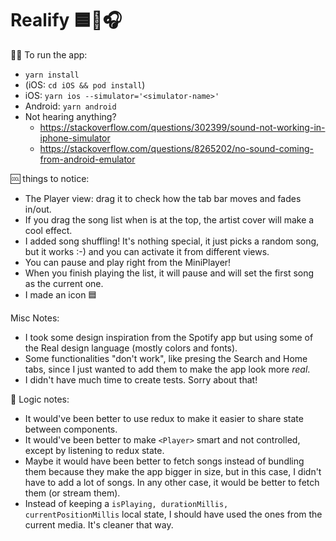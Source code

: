 # Realify 🟦🧘🎧

🧑‍💻 To run the app:

- `yarn install`
- (iOS: `cd iOS && pod install`)
- iOS: `yarn ios --simulator='<simulator-name>'`
- Android: `yarn android`
- Not hearing anything?
  - https://stackoverflow.com/questions/302399/sound-not-working-in-iphone-simulator
  - https://stackoverflow.com/questions/8265202/no-sound-coming-from-android-emulator

🆒 things to notice:

- The Player view: drag it to check how the tab bar moves and fades in/out.
- If you drag the song list when is at the top, the artist cover will make a cool effect.
- I added song shuffling! It's nothing special, it just picks a random song, but it works :-) and you can activate it from different views.
- You can pause and play right from the MiniPlayer!
- When you finish playing the list, it will pause and will set the first song as the current one.
- I made an icon 🟦

Misc Notes:

- I took some design inspiration from the Spotify app but using some of the Real design language (mostly colors and fonts).
- Some functionalities "don't work", like presing the Search and Home tabs, since I just wanted to add them to make the app look more _real_.
- I didn't have much time to create tests. Sorry about that!

🧐 Logic notes:

- It would've been better to use redux to make it easier to share state between components.
- It would've been better to make `<Player>` smart and not controlled, except by listening to redux state.
- Maybe it would have been better to fetch songs instead of bundling them because they make the app bigger in size, but in this case, I didn't have to add a lot of songs. In any other case, it would be better to fetch them (or stream them).
- Instead of keeping a `isPlaying, durationMillis, currentPositionMillis` local state, I should have used the ones from the current media. It's cleaner that way.
